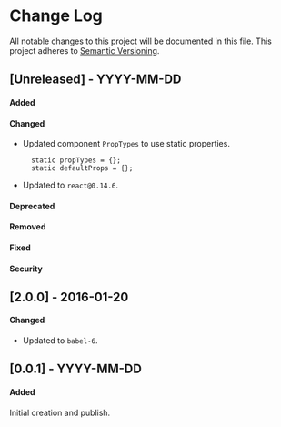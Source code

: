 # Change Log
All notable changes to this project will be documented in this file.
This project adheres to [Semantic Versioning](http://semver.org/).


## [Unreleased] - YYYY-MM-DD
#### Added
#### Changed
- Updated component `PropTypes` to use static properties.

        static propTypes = {};
        static defaultProps = {};

- Updated to `react@0.14.6`.


#### Deprecated
#### Removed
#### Fixed
#### Security



## [2.0.0] - 2016-01-20
#### Changed
- Updated to `babel-6`.



## [0.0.1] - YYYY-MM-DD
#### Added
Initial creation and publish.
